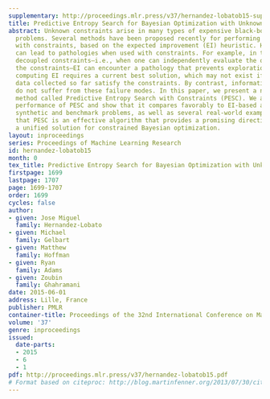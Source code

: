```yaml
---
supplementary: http://proceedings.mlr.press/v37/hernandez-lobatob15-supp.pdf
title: Predictive Entropy Search for Bayesian Optimization with Unknown Constraints
abstract: Unknown constraints arise in many types of expensive black-box optimization
  problems. Several methods have been proposed recently for performing Bayesian optimization
  with constraints, based on the expected improvement (EI) heuristic. However, EI
  can lead to pathologies when used with constraints. For example, in the case of
  decoupled constraints—i.e., when one can independently evaluate the objective or
  the constraints—EI can encounter a pathology that prevents exploration. Additionally,
  computing EI requires a current best solution, which may not exist if none of the
  data collected so far satisfy the constraints. By contrast, information-based approaches
  do not suffer from these failure modes. In this paper, we present a new information-based
  method called Predictive Entropy Search with Constraints (PESC). We analyze the
  performance of PESC and show that it compares favorably to EI-based approaches on
  synthetic and benchmark problems, as well as several real-world examples. We demonstrate
  that PESC is an effective algorithm that provides a promising direction towards
  a unified solution for constrained Bayesian optimization.
layout: inproceedings
series: Proceedings of Machine Learning Research
id: hernandez-lobatob15
month: 0
tex_title: Predictive Entropy Search for Bayesian Optimization with Unknown Constraints
firstpage: 1699
lastpage: 1707
page: 1699-1707
order: 1699
cycles: false
author:
- given: Jose Miguel
  family: Hernandez-Lobato
- given: Michael
  family: Gelbart
- given: Matthew
  family: Hoffman
- given: Ryan
  family: Adams
- given: Zoubin
  family: Ghahramani
date: 2015-06-01
address: Lille, France
publisher: PMLR
container-title: Proceedings of the 32nd International Conference on Machine Learning
volume: '37'
genre: inproceedings
issued:
  date-parts:
  - 2015
  - 6
  - 1
pdf: http://proceedings.mlr.press/v37/hernandez-lobatob15.pdf
# Format based on citeproc: http://blog.martinfenner.org/2013/07/30/citeproc-yaml-for-bibliographies/
---
```

